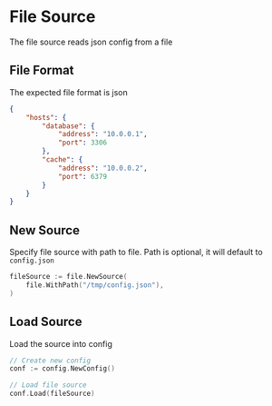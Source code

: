 # File Source

The file source reads json config from a file

## File Format

The expected file format is json

```json
{
    "hosts": {
        "database": {
            "address": "10.0.0.1",
            "port": 3306
        },
        "cache": {
            "address": "10.0.0.2",
            "port": 6379
        }
    }
}
```

## New Source

Specify file source with path to file. Path is optional, it will default to `config.json`

```go
fileSource := file.NewSource(
	file.WithPath("/tmp/config.json"),
)
```

## Load Source

Load the source into config

```go
// Create new config
conf := config.NewConfig()

// Load file source
conf.Load(fileSource)
```
